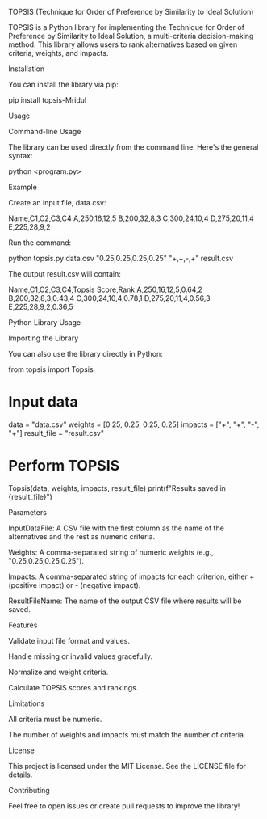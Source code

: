 TOPSIS (Technique for Order of Preference by Similarity to Ideal Solution)

TOPSIS is a Python library for implementing the Technique for Order of Preference by Similarity to Ideal Solution, a multi-criteria decision-making method. This library allows users to rank alternatives based on given criteria, weights, and impacts.

Installation

You can install the library via pip:

pip install topsis-Mridul

Usage

Command-line Usage

The library can be used directly from the command line. Here's the general syntax:

python <program.py> <InputDataFile> <Weights> <Impacts> <ResultFileName>

Example

Create an input file, data.csv:

Name,C1,C2,C3,C4
A,250,16,12,5
B,200,32,8,3
C,300,24,10,4
D,275,20,11,4
E,225,28,9,2

Run the command:

python topsis.py data.csv "0.25,0.25,0.25,0.25" "+,+,-,+" result.csv

The output result.csv will contain:

Name,C1,C2,C3,C4,Topsis Score,Rank
A,250,16,12,5,0.64,2
B,200,32,8,3,0.43,4
C,300,24,10,4,0.78,1
D,275,20,11,4,0.56,3
E,225,28,9,2,0.36,5

Python Library Usage

Importing the Library

You can also use the library directly in Python:

from topsis import Topsis

# Input data
data = "data.csv"
weights = [0.25, 0.25, 0.25, 0.25]
impacts = ["+", "+", "-", "+"]
result_file = "result.csv"

# Perform TOPSIS
Topsis(data, weights, impacts, result_file)
print(f"Results saved in {result_file}")

Parameters

InputDataFile: A CSV file with the first column as the name of the alternatives and the rest as numeric criteria.

Weights: A comma-separated string of numeric weights (e.g., "0.25,0.25,0.25,0.25").

Impacts: A comma-separated string of impacts for each criterion, either + (positive impact) or - (negative impact).

ResultFileName: The name of the output CSV file where results will be saved.

Features

Validate input file format and values.

Handle missing or invalid values gracefully.

Normalize and weight criteria.

Calculate TOPSIS scores and rankings.

Limitations

All criteria must be numeric.

The number of weights and impacts must match the number of criteria.

License

This project is licensed under the MIT License. See the LICENSE file for details.

Contributing

Feel free to open issues or create pull requests to improve the library!


